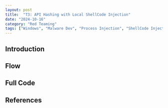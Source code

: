 ```yaml
---
layout: post
title:  "T3: API Hashing with Local ShellCode Injection"
date: "2024-10-16"
category: "Red Teaming"
tags: ["Windows", "Malware Dev", "Process Injection", "ShellCode Injection", "Win32 API"]
---
```


## Introduction


## Flow


## Full Code



## References
